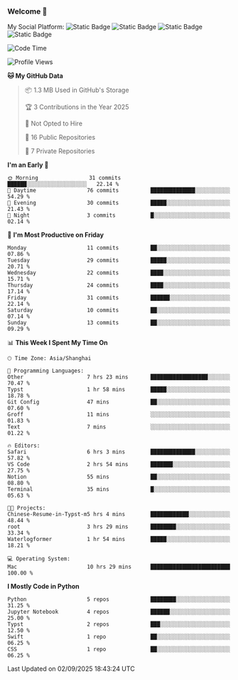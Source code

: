 ### Welcome 👋

<!--
**CheneyNine/CheneyNine** is a ✨ _special_ ✨ repository because its `README.md` (this file) appears on your GitHub profile.

Here are some ideas to get you started:

- 🔭 I’m currently working on ...
- 🌱 I’m currently learning ...
- 👯 I’m looking to collaborate on ...
- 🤔 I’m looking for help with ...
- 💬 Ask me about ...
- 📫 How to reach me: ...
- 😄 Pronouns: ...
- ⚡ Fun fact: ...
-->

My Social Platform:
![Static Badge](https://img.shields.io/badge/_-CheneyNine-black?style=flat&logo=Github&logoColor=white&cacheSeconds=https%3A%2F%2Fgithub.com%2FCheneyNine)
![Static Badge](https://img.shields.io/badge/_-cheneynine.top-purple?style=flat&logo=googlehome&logoColor=white&link=https%3A%2F%2Fwww.cheneynine.top)
![Static Badge](https://img.shields.io/badge/_-CQU__Cheney-green?style=flat&logo=wechat&logoColor=white&link=https%3A%2F%2Fwww.linkedin.com%2Fin%2Fyinan-chen-9b09202b9%2F)
![Static Badge](https://img.shields.io/badge/_-Cheney-blue?style=flat&logo=linkedin&logoColor=white&link=https%3A%2F%2Fwww.linkedin.com%2Fin%2Fyinan-chen-9b09202b9%2F)


<!--START_SECTION:waka-->
![Code Time](http://img.shields.io/badge/Code%20Time-369%20hrs%2048%20mins-blue)

![Profile Views](http://img.shields.io/badge/Profile%20Views-0-blue)

**🐱 My GitHub Data** 

> 📦 1.3 MB Used in GitHub's Storage 
 > 
> 🏆 3 Contributions in the Year 2025
 > 
> 🚫 Not Opted to Hire
 > 
> 📜 16 Public Repositories 
 > 
> 🔑 7 Private Repositories 
 > 
**I'm an Early 🐤** 

```text
🌞 Morning                31 commits          ██████░░░░░░░░░░░░░░░░░░░   22.14 % 
🌆 Daytime                76 commits          ██████████████░░░░░░░░░░░   54.29 % 
🌃 Evening                30 commits          █████░░░░░░░░░░░░░░░░░░░░   21.43 % 
🌙 Night                  3 commits           █░░░░░░░░░░░░░░░░░░░░░░░░   02.14 % 
```
📅 **I'm Most Productive on Friday** 

```text
Monday                   11 commits          ██░░░░░░░░░░░░░░░░░░░░░░░   07.86 % 
Tuesday                  29 commits          █████░░░░░░░░░░░░░░░░░░░░   20.71 % 
Wednesday                22 commits          ████░░░░░░░░░░░░░░░░░░░░░   15.71 % 
Thursday                 24 commits          ████░░░░░░░░░░░░░░░░░░░░░   17.14 % 
Friday                   31 commits          ██████░░░░░░░░░░░░░░░░░░░   22.14 % 
Saturday                 10 commits          ██░░░░░░░░░░░░░░░░░░░░░░░   07.14 % 
Sunday                   13 commits          ██░░░░░░░░░░░░░░░░░░░░░░░   09.29 % 
```


📊 **This Week I Spent My Time On** 

```text
🕑︎ Time Zone: Asia/Shanghai

💬 Programming Languages: 
Other                    7 hrs 23 mins       ██████████████████░░░░░░░   70.47 % 
Typst                    1 hr 58 mins        █████░░░░░░░░░░░░░░░░░░░░   18.78 % 
Git Config               47 mins             ██░░░░░░░░░░░░░░░░░░░░░░░   07.60 % 
Groff                    11 mins             ░░░░░░░░░░░░░░░░░░░░░░░░░   01.83 % 
Text                     7 mins              ░░░░░░░░░░░░░░░░░░░░░░░░░   01.22 % 

🔥 Editors: 
Safari                   6 hrs 3 mins        ██████████████░░░░░░░░░░░   57.82 % 
VS Code                  2 hrs 54 mins       ███████░░░░░░░░░░░░░░░░░░   27.75 % 
Notion                   55 mins             ██░░░░░░░░░░░░░░░░░░░░░░░   08.80 % 
Terminal                 35 mins             █░░░░░░░░░░░░░░░░░░░░░░░░   05.63 % 

🐱‍💻 Projects: 
Chinese-Resume-in-Typst-m5 hrs 4 mins        ████████████░░░░░░░░░░░░░   48.44 % 
root                     3 hrs 29 mins       ████████░░░░░░░░░░░░░░░░░   33.34 % 
Waterlogformer           1 hr 54 mins        █████░░░░░░░░░░░░░░░░░░░░   18.21 % 

💻 Operating System: 
Mac                      10 hrs 29 mins      █████████████████████████   100.00 % 
```

**I Mostly Code in Python** 

```text
Python                   5 repos             ████████░░░░░░░░░░░░░░░░░   31.25 % 
Jupyter Notebook         4 repos             ██████░░░░░░░░░░░░░░░░░░░   25.00 % 
Typst                    2 repos             ███░░░░░░░░░░░░░░░░░░░░░░   12.50 % 
Swift                    1 repo              ██░░░░░░░░░░░░░░░░░░░░░░░   06.25 % 
CSS                      1 repo              ██░░░░░░░░░░░░░░░░░░░░░░░   06.25 % 
```




 Last Updated on 02/09/2025 18:43:24 UTC
<!--END_SECTION:waka-->


